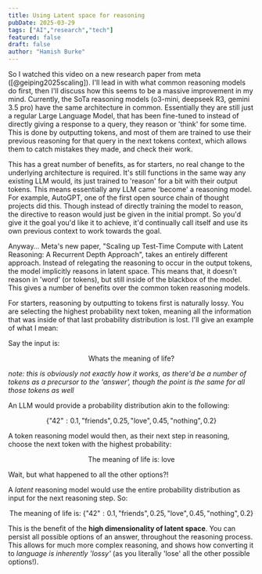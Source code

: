```yaml
---
title: Using Latent space for reasoning
pubDate: 2025-03-29
tags: ["AI","research","tech"]
featured: false
draft: false
author: "Hamish Burke"
---
```



So I watched this video on a new research paper from meta ([@geiping2025scaling]). I'll lead in with what common reasoning models do first, then I'll discuss how this seems to be a massive improvement in my mind. Currently, the SoTa reasoning models (o3-mini, deepseek R3, gemini 3.5 pro) have the same architecture in common. Essentially they are still just a regular Large Language Model, that has been fine-tuned to instead of directly giving a response to a query, they reason or 'think' for some time. This is done by outputting tokens, and most of them are trained to use their previous reasoning for that query in the next tokens context, which allows them to catch mistakes they made, and check their work. 

This has a great number of benefits, as for starters, no real change to the underlying architecture is required. It's still functions in the same way any existing LLM would, its just trained to 'reason' for a bit with their output tokens. This means essentially any LLM came 'become' a reasoning model. For example, AutoGPT, one of the first open source chain of thought projects did this. Though instead of directly training the model to reason, the directive to reason would just be given in the initial prompt. So you'd give it the goal you'd like it to achieve, it'd continually call itself and use its own previous context to work towards the goal. 

Anyway… Meta's new paper, "Scaling up Test-Time Compute with Latent Reasoning:
A Recurrent Depth Approach", takes an entirely different approach. Instead of relegating the reasoning to occur in the output tokens, the model implicitly reasons in latent space. This means that, it doesn't reason in 'word' (or tokens), but still inside of the blackbox of the model. This gives a number of benefits over the common token reasoning  models. 

For starters, reasoning by outputting to tokens first is naturally lossy. You are selecting the highest probability next token, meaning all the information that was inside of that last probability distribution is lost. I'll give an example of what I mean:

Say the input is:

$$\text{Whats the meaning of life?}$$

*note: this is obviously not exactly how it works, as there'd be a number of tokens as a precursor to the 'answer', though the point is the same for all those tokens as well*

An LLM would provide a probability distribution akin to the following:

$$\{\text{"42"}:0.1,\text{"friends"},0.25,\text{"love"},0.45,\text{"nothing"},0.2\}$$

A token reasoning model would then, as their next step in reasoning, choose the next token with the highest probability:


$$\text{The meaning of life is: love}$$

Wait, but what happened to all the other options?!

A *latent* reasoning model would use the entire probability distribution as input for the next reasoning step. So:


$$\text{The meaning of life is:} \ \{\text{"42"}:0.1,\text{"friends"},0.25,\text{"love"},0.45,\text{"nothing"},0.2\}$$


This is the benefit of the **high dimensionality of latent space**. You can persist all possible options of an answer, throughout the reasoning process. This allows for much more complex reasoning, and shows how converting it to *language is inherently 'lossy'* (as you literally 'lose' all the other possible options!).
